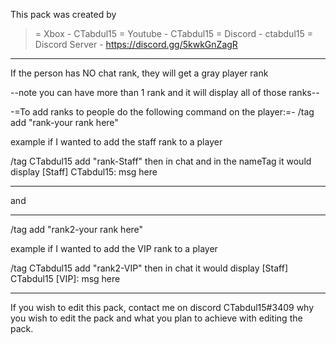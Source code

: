 This pack was created by
>= Xbox - CTabdul15
>= Youtube - CTabdul15
>= Discord - ctabdul15
>= Discord Server - https://discord.gg/5kwkGnZagR

----------------------------------------------------------------------------------------------------------------------------------------------------------------

If the person has NO chat rank, they will get a gray player rank

--note you can have more than 1 rank and it will display all of those ranks--

-=To add ranks to people do the following command on the player:=-
/tag <player> add "rank-your rank here"

example if I wanted to add the staff rank to a player

/tag CTabdul15 add "rank-Staff"
then in chat and in the nameTag it would display
[Staff] CTabdul15: msg here

----------------------------------------------------------------------------------------------------------------------------------------------------------------

and

----------------------------------------------------------------------------------------------------------------------------------------------------------------

/tag <player> add "rank2-your rank here"

example if I wanted to add the VIP rank to a player

/tag CTabdul15 add "rank2-VIP"
then in chat it would display
[Staff] CTabdul15 [VIP]: msg here

----------------------------------------------------------------------------------------------------------------------------------------------------------------

If you wish to edit this pack, contact me on discord CTabdul15#3409 why you wish to edit the pack and what you plan to achieve with editing the pack.
